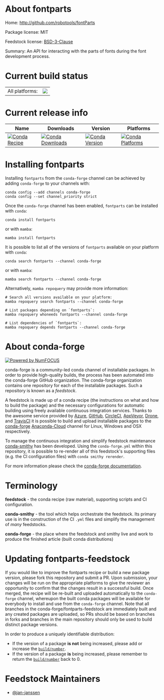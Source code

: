 About fontparts
===============

Home: http://github.com/robotools/fontParts

Package license: MIT

Feedstock license: [BSD-3-Clause](https://github.com/conda-forge/fontparts-feedstock/blob/main/LICENSE.txt)

Summary: An API for interacting with the parts of fonts during the font development process.

Current build status
====================


<table><tr><td>All platforms:</td>
    <td>
      <a href="https://dev.azure.com/conda-forge/feedstock-builds/_build/latest?definitionId=16944&branchName=main">
        <img src="https://dev.azure.com/conda-forge/feedstock-builds/_apis/build/status/fontparts-feedstock?branchName=main">
      </a>
    </td>
  </tr>
</table>

Current release info
====================

| Name | Downloads | Version | Platforms |
| --- | --- | --- | --- |
| [![Conda Recipe](https://img.shields.io/badge/recipe-fontparts-green.svg)](https://anaconda.org/conda-forge/fontparts) | [![Conda Downloads](https://img.shields.io/conda/dn/conda-forge/fontparts.svg)](https://anaconda.org/conda-forge/fontparts) | [![Conda Version](https://img.shields.io/conda/vn/conda-forge/fontparts.svg)](https://anaconda.org/conda-forge/fontparts) | [![Conda Platforms](https://img.shields.io/conda/pn/conda-forge/fontparts.svg)](https://anaconda.org/conda-forge/fontparts) |

Installing fontparts
====================

Installing `fontparts` from the `conda-forge` channel can be achieved by adding `conda-forge` to your channels with:

```
conda config --add channels conda-forge
conda config --set channel_priority strict
```

Once the `conda-forge` channel has been enabled, `fontparts` can be installed with `conda`:

```
conda install fontparts
```

or with `mamba`:

```
mamba install fontparts
```

It is possible to list all of the versions of `fontparts` available on your platform with `conda`:

```
conda search fontparts --channel conda-forge
```

or with `mamba`:

```
mamba search fontparts --channel conda-forge
```

Alternatively, `mamba repoquery` may provide more information:

```
# Search all versions available on your platform:
mamba repoquery search fontparts --channel conda-forge

# List packages depending on `fontparts`:
mamba repoquery whoneeds fontparts --channel conda-forge

# List dependencies of `fontparts`:
mamba repoquery depends fontparts --channel conda-forge
```


About conda-forge
=================

[![Powered by
NumFOCUS](https://img.shields.io/badge/powered%20by-NumFOCUS-orange.svg?style=flat&colorA=E1523D&colorB=007D8A)](https://numfocus.org)

conda-forge is a community-led conda channel of installable packages.
In order to provide high-quality builds, the process has been automated into the
conda-forge GitHub organization. The conda-forge organization contains one repository
for each of the installable packages. Such a repository is known as a *feedstock*.

A feedstock is made up of a conda recipe (the instructions on what and how to build
the package) and the necessary configurations for automatic building using freely
available continuous integration services. Thanks to the awesome service provided by
[Azure](https://azure.microsoft.com/en-us/services/devops/), [GitHub](https://github.com/),
[CircleCI](https://circleci.com/), [AppVeyor](https://www.appveyor.com/),
[Drone](https://cloud.drone.io/welcome), and [TravisCI](https://travis-ci.com/)
it is possible to build and upload installable packages to the
[conda-forge](https://anaconda.org/conda-forge) [Anaconda-Cloud](https://anaconda.org/)
channel for Linux, Windows and OSX respectively.

To manage the continuous integration and simplify feedstock maintenance
[conda-smithy](https://github.com/conda-forge/conda-smithy) has been developed.
Using the ``conda-forge.yml`` within this repository, it is possible to re-render all of
this feedstock's supporting files (e.g. the CI configuration files) with ``conda smithy rerender``.

For more information please check the [conda-forge documentation](https://conda-forge.org/docs/).

Terminology
===========

**feedstock** - the conda recipe (raw material), supporting scripts and CI configuration.

**conda-smithy** - the tool which helps orchestrate the feedstock.
                   Its primary use is in the construction of the CI ``.yml`` files
                   and simplify the management of *many* feedstocks.

**conda-forge** - the place where the feedstock and smithy live and work to
                  produce the finished article (built conda distributions)


Updating fontparts-feedstock
============================

If you would like to improve the fontparts recipe or build a new
package version, please fork this repository and submit a PR. Upon submission,
your changes will be run on the appropriate platforms to give the reviewer an
opportunity to confirm that the changes result in a successful build. Once
merged, the recipe will be re-built and uploaded automatically to the
`conda-forge` channel, whereupon the built conda packages will be available for
everybody to install and use from the `conda-forge` channel.
Note that all branches in the conda-forge/fontparts-feedstock are
immediately built and any created packages are uploaded, so PRs should be based
on branches in forks and branches in the main repository should only be used to
build distinct package versions.

In order to produce a uniquely identifiable distribution:
 * If the version of a package **is not** being increased, please add or increase
   the [``build/number``](https://docs.conda.io/projects/conda-build/en/latest/resources/define-metadata.html#build-number-and-string).
 * If the version of a package **is** being increased, please remember to return
   the [``build/number``](https://docs.conda.io/projects/conda-build/en/latest/resources/define-metadata.html#build-number-and-string)
   back to 0.

Feedstock Maintainers
=====================

* [@jan-janssen](https://github.com/jan-janssen/)

